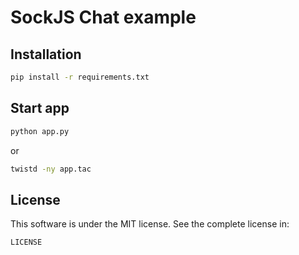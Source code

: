 # SockJS Chat example

## Installation

``` bash
pip install -r requirements.txt
```

## Start app

``` bash
python app.py
```

or

``` bash
twistd -ny app.tac
```

## License

This software is under the MIT license. See the complete license in:

```
LICENSE
```